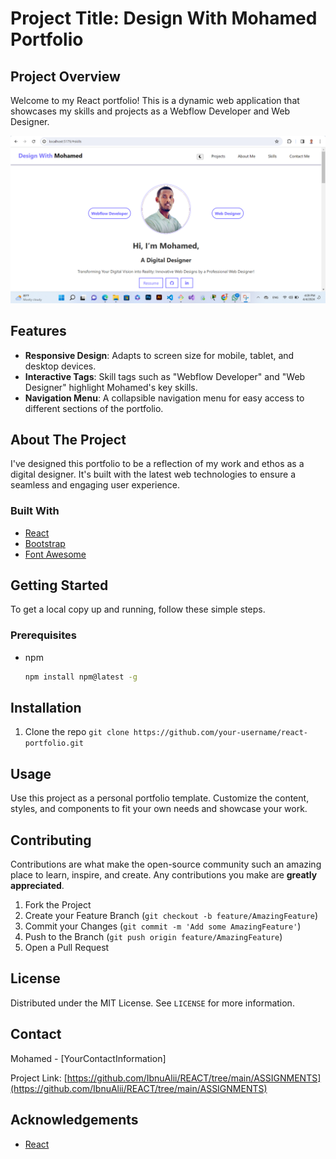 # Project Title: Design With Mohamed Portfolio

## Project Overview

Welcome to my React portfolio! This is a dynamic web application that showcases my skills and projects as a Webflow Developer and Web Designer.

![React Portfolio Screenshot](./public/Screenshot.png)

## Features

- **Responsive Design**: Adapts to screen size for mobile, tablet, and desktop devices.
- **Interactive Tags**: Skill tags such as "Webflow Developer" and "Web Designer" highlight Mohamed's key skills.
- **Navigation Menu**: A collapsible navigation menu for easy access to different sections of the portfolio.

## About The Project

I've designed this portfolio to be a reflection of my work and ethos as a digital designer. It's built with the latest web technologies to ensure a seamless and engaging user experience.

### Built With

- [React](https://reactjs.org/)
- [Bootstrap](https://getbootstrap.com)
- [Font Awesome](https://fontawesome.com)

## Getting Started

To get a local copy up and running, follow these simple steps.

### Prerequisites

- npm
  ```sh
  npm install npm@latest -g

## Installation
1. Clone the repo
`git clone https://github.com/your-username/react-portfolio.git`


## Usage

Use this project as a personal portfolio template. Customize the content, styles, and components to fit your own needs and showcase your work.

## Contributing

Contributions are what make the open-source community such an amazing place to learn, inspire, and create. Any contributions you make are **greatly appreciated**.

1. Fork the Project
2. Create your Feature Branch (`git checkout -b feature/AmazingFeature`)
3. Commit your Changes (`git commit -m 'Add some AmazingFeature'`)
4. Push to the Branch (`git push origin feature/AmazingFeature`)
5. Open a Pull Request

## License

Distributed under the MIT License. See `LICENSE` for more information.

## Contact

Mohamed - [YourContactInformation]

Project Link: [https://github.com/IbnuAlii/REACT/tree/main/ASSIGNMENTS](https://github.com/IbnuAlii/REACT/tree/main/ASSIGNMENTS)

## Acknowledgements

- [React](https://reactjs.org/)


